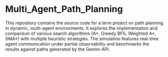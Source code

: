 # Multi_Agent_Path_Planning
This repository contains the source code for a term project on path planning in dynamic, multi-agent environments. It explores the implementation and comparison of various search algorithms (A*, Greedy BFS, Weighted A*, SMA*) with multiple heuristic strategies. The simulation features real-time agent communication under partial observability and benchmarks the results against paths generated by the Gemini API.
